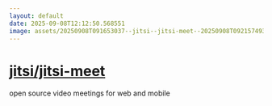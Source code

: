 ```yaml
---
layout: default
date: 2025-09-08T12:12:50.568551
image: assets/20250908T091653037--jitsi--jitsi-meet--20250908T092157493--cropped.png
---
```


# [jitsi/jitsi-meet](https://github.com/jitsi/jitsi-meet)

open source video meetings for web and mobile

